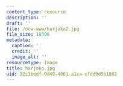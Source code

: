 ```yaml
---
content_type: resource
description: ''
draft: ''
file: /ocw-www/harjoko2.jpg
file_size: 18396
metadata:
  caption: ''
  credit: ''
  image_alt: ''
resourcetype: Image
title: harjoko.jpg
uid: 32c1bedf-0d49-4061-a1ca-cfdd9d5b1802
---
```

